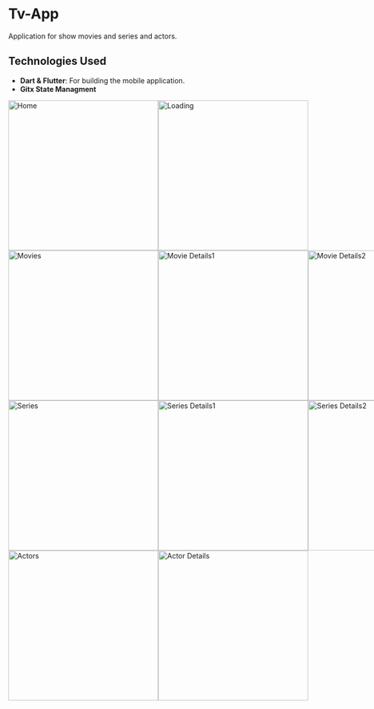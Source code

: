 # Tv-App
Application for show movies and series and actors.

## Technologies Used

- **Dart & Flutter**: For building the mobile application.
- **Gitx State Managment**

<div style="display: flex; justify-content: space-between;">
  <img src="assets/screenshoot/home.jpg" alt="Home" width="300"/>
  <img src="assets/screenshoot/loading.jpg" alt="Loading" width="300"/>
</div>

<div style="display: flex; justify-content: space-between;">
  <img src="assets/screenshoot/movies.jpg" alt="Movies" width="300"/>
  <img src="assets/screenshoot/movie_details1.jpg" alt="Movie Details1" width="300"/>
  <img src="assets/screenshoot/movie_details2.jpg" alt="Movie Details2" width="300"/>
</div>

<div style="display: flex; justify-content: space-between;">
  <img src="assets/screenshoot/series.jpg" alt="Series" width="300"/>
  <img src="assets/screenshoot/series_details1.jpg" alt="Series Details1" width="300"/>
  <img src="assets/screenshoot/series_details2.jpg" alt="Series Details2" width="300"/>
</div>

<div style="display: flex; justify-content: space-between;">
  <img src="assets/screenshoot/actors.jpg" alt="Actors" width="300"/>
  <img src="assets/screenshoot/actor_details.jpg" alt="Actor Details" width="300"/>
</div>

